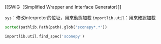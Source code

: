 [[SWIG（Simplified Wrapper and Interface Generator）]]

`sys`：修改interpreter的位址，用來動態加載
`importlib.util`：用來確認加載

```python
sorted(pathlib.Path(path).glob('sconepy*.*'))
```

```python
importlib.util.find_spec('sconepy')
```

